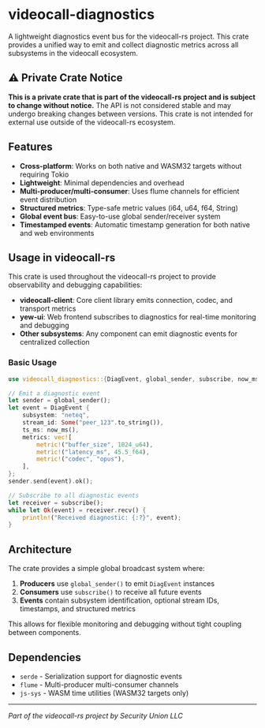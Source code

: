 # videocall-diagnostics

A lightweight diagnostics event bus for the videocall-rs project. This crate provides a unified way to emit and collect diagnostic metrics across all subsystems in the videocall ecosystem.

## ⚠️ Private Crate Notice

**This is a private crate that is part of the videocall-rs project and is subject to change without notice.** The API is not considered stable and may undergo breaking changes between versions. This crate is not intended for external use outside of the videocall-rs ecosystem.

## Features

- **Cross-platform**: Works on both native and WASM32 targets without requiring Tokio
- **Lightweight**: Minimal dependencies and overhead
- **Multi-producer/multi-consumer**: Uses flume channels for efficient event distribution
- **Structured metrics**: Type-safe metric values (i64, u64, f64, String)
- **Global event bus**: Easy-to-use global sender/receiver system
- **Timestamped events**: Automatic timestamp generation for both native and web environments

## Usage in videocall-rs

This crate is used throughout the videocall-rs project to provide observability and debugging capabilities:

- **videocall-client**: Core client library emits connection, codec, and transport metrics
- **yew-ui**: Web frontend subscribes to diagnostics for real-time monitoring and debugging
- **Other subsystems**: Any component can emit diagnostic events for centralized collection

### Basic Usage

```rust
use videocall_diagnostics::{DiagEvent, global_sender, subscribe, now_ms, metric};

// Emit a diagnostic event
let sender = global_sender();
let event = DiagEvent {
    subsystem: "neteq",
    stream_id: Some("peer_123".to_string()),
    ts_ms: now_ms(),
    metrics: vec![
        metric!("buffer_size", 1024_u64),
        metric!("latency_ms", 45.5_f64),
        metric!("codec", "opus"),
    ],
};
sender.send(event).ok();

// Subscribe to all diagnostic events
let receiver = subscribe();
while let Ok(event) = receiver.recv() {
    println!("Received diagnostic: {:?}", event);
}
```

## Architecture

The crate provides a simple global broadcast system where:

1. **Producers** use `global_sender()` to emit `DiagEvent` instances
2. **Consumers** use `subscribe()` to receive all future events
3. **Events** contain subsystem identification, optional stream IDs, timestamps, and structured metrics

This allows for flexible monitoring and debugging without tight coupling between components.

## Dependencies

- `serde` - Serialization support for diagnostic events
- `flume` - Multi-producer multi-consumer channels
- `js-sys` - WASM time utilities (WASM32 targets only)

---

*Part of the videocall-rs project by Security Union LLC*
